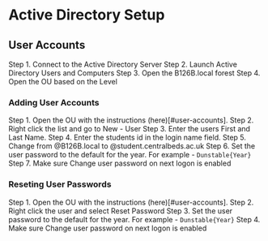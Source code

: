# Active Directory Setup

## User Accounts

Step 1. Connect to the Active Directory Server
Step 2. Launch Active Directory Users and Computers
Step 3. Open the B126B.local forest
Step 4. Open the OU based on the Level

### Adding User Accounts

Step 1. Open the OU with the instructions (here)[#user-accounts].
Step 2. Right click the list and go to New - User
Step 3. Enter the users First and Last Name.
Step 4. Enter the students id in the login name field.
Step 5. Change from @B126B.local to @student.centralbeds.ac.uk
Step 6. Set the user password to the default for the year. For example - ```Dunstable{Year}```
Step 7. Make sure Change user password on next logon is enabled

### Reseting User Passwords

Step 1. Open the OU with the instructions (here)[#user-accounts].
Step 2. Right click the user and select Reset Password
Step 3. Set the user password to the default for the year. For example - ```Dunstable{Year}```
Step 4. Make sure Change user password on next logon is enabled


